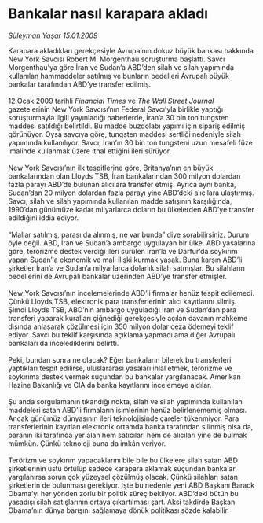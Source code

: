 # Bankalar nasıl karapara akladı

*Süleyman Yaşar 15.01.2009*

<div class="taraf_structure_2col_1zq">
<div class="margen_n">



 <p>Karapara akladıkları gerekçesiyle Avrupa’nın dokuz büyük bankası hakkında New York Savcısı Robert M. Morgenthau soruşturma başlattı. Savcı Morgenthau’ya göre İran ve Sudan’a ABD’den silah ve silah yapımında kullanılan hammaddeler satılmış ve bunların bedelleri Avrupalı büyük bankalar tarafından ABD’ye transfer edilmiş. <br/><br/>12 Ocak 2009 tarihli <i>Financial Times</i> ve <i>The Wall Street Journal</i> gazetelerinin New York Savcısı’nın Federal Savcı’yla birlikle yaptığı soruşturmayla ilgili yayınladığı haberlerde, İran’a 30 bin ton tungsten maddesi satıldığı belirtildi. Bu madde buzdolabı yapımı için sipariş edilmiş görünüyor. Oysa savcıya göre, tungsten maddesi sertliği nedeniyle silah yapımında kullanılıyor. Savcı, İran’ın 30 bin ton tungsteni uzun mesafeli füze imalinde kullanmak üzere ithal ettiğini ileri sürüyor. <br/><br/>New York Savcısı’nın ilk tespitlerine göre, Britanya’nın en büyük bankalarından olan Lloyds TSB, İran bankalarından 300 milyon dolardan fazla parayı ABD’de bulunan alıcılara transfer etmiş. Ayrıca aynı banka, Sudan’dan 20 milyon dolardan fazla parayı yine ABD’deki alıcılara ulaştırmış. Savcı, silah ve silah yapımında kullanılan madde satışının karşılığında, 1990’dan günümüze kadar milyarlarca doların bu ülkelerden ABD’ye transfer edildiğini iddia ediyor. <br/><br/>“Mallar satılmış, parası da alınmış, ne var bunda” diye sorabilirsiniz. Durum öyle değil. ABD, İran ve Sudan’a ambargo uygulayan bir ülke. ABD yasalarına göre, terörizme destek verdiği ileri sürülen İran’la ve Darfur’da soykırım yapan Sudan’la ekonomik ve mali ilişki kurmak yasak. Buna karşın ABD’li şirketler İran’a ve Sudan’a milyarlarca dolarlık silah satmışlar. Bu silahların bedellerini de Avrupalı bankalar üzerinden ABD’ye transfer etmişler. <br/><br/>New York Savcısı’nın incelemelerinde ABD’li firmalar henüz tespit edilemedi. Çünkü Lloyds TSB, elektronik para transferlerinin alıcı kayıtlarını silmiş. Şimdi Lloyds TSB, ABD’nin ambargo uyguladığı İran ve Sudan’dan para transferi yaparak kuralları çiğnediği gerekçesiyle açılan davanın mahkeme dışında anlaşarak çözülmesi için 350 milyon dolar ceza ödemeyi teklif ediyor. Savcı bu teklif karşısında açıklama yapmadı ama diğer Avrupalı bankaları da incelediklerini belirtti. <br/><br/>Peki, bundan sonra ne olacak? Eğer bankaların bilerek bu transferleri yaptıkları tespit edilirse, uluslararası yasaları ihlal etmek, terörizme ve soykırıma destek vermek suçundan bu bankalar yargılanacak. Amerikan Hazine Bakanlığı ve CIA da banka kayıtlarını incelemeye aldılar. <br/><br/>Şu anda sorgulamanın tıkandığı nokta, silah ve silah yapımında kullanılan maddeleri satan ABD’li firmaların isimlerinin henüz belirlenememiş olması. Ancak günümüz dünyasının ileri teknolojisinde çareler tükenmiyor. Para transferlerinin kayıtları elektronik ortamda banka tarafından silinmiş olsa da, paranın iki tarafında yer alan hem satıcıları hem de alıcıları yine de bulmak mümkün. Çünkü teknoloji buna da imkân veriyor. <br/><br/>Terörizm ve soykırım yapacaklarını bile bile bu ülkelere silah satan ABD şirketlerinin üstü örtülüp sadece karapara aklamak suçundan bankalar yargılanırsa sorun çok yüzeysel çözülmüş olacak. Çünkü silahları satan şirketlerin de bulunması gerekiyor. İşte bu nedenle yeni ABD Başkanı Barack Obama’yı her yönden zorlu bir politik süreç bekliyor. ABD’deki bütün bu yasadışı silah satışlarının ortaya çıkartılması şart. Aksi takdirde Başkan Obama’nın dünya barışını sağlamaya dönük politikası sözde kalabilir.</p>

<br/>


<div id="taraf_not">
</div>

</div>


</div>

